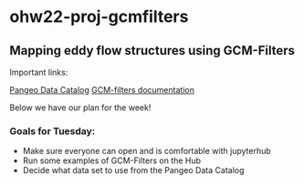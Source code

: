 # ohw22-proj-gcmfilters
## Mapping eddy flow structures using GCM-Filters

Important links: 

[Pangeo Data Catalog](https://catalog.pangeo.io/browse/master/ocean/)
[GCM-filters documentation](https://gcm-filters.readthedocs.io/en/latest/index.html)

Below we have our plan for the week!

### Goals for Tuesday:
  - Make sure everyone can open and is comfortable with jupyterhub
  - Run some examples of GCM-Filters on the Hub 
  - Decide what data set to use from the Pangeo Data Catalog
